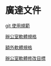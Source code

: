 # 廣達文件

[git 使用規範](./git使用規範.md)

[辦公室軟體規格](./辦公室軟體規格.md)

[額外軟體規格](./額外軟體規格.md)

[辦公室軟體修改目標](./辦公室軟體修改目標.md)
